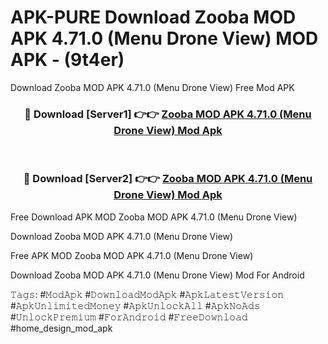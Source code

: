 # APK-PURE Download Zooba MOD APK 4.71.0 (Menu Drone View) MOD APK - (9t4er)
Download Zooba MOD APK 4.71.0 (Menu Drone View) Free Mod APK

<div align="center">
<h3>🔴 Download [Server1] 👉👉 <a href="https://apk-comot.site?title=Zooba_MOD_APK_4.71.0_(Menu_Drone_View)">Zooba MOD APK 4.71.0 (Menu Drone View) Mod Apk</a></h3><br>

<h3>🔴 Download [Server2] 👉👉 <a href="https://apk-comot.site?title=Zooba_MOD_APK_4.71.0_(Menu_Drone_View)">Zooba MOD APK 4.71.0 (Menu Drone View) Mod Apk</a></h3>
</div>


Free Download APK MOD Zooba MOD APK 4.71.0 (Menu Drone View)

Download Zooba MOD APK 4.71.0 (Menu Drone View) 

Free APK MOD Zooba MOD APK 4.71.0 (Menu Drone View) 

Download Zooba MOD APK 4.71.0 (Menu Drone View) Mod For Android

𝚃𝚊𝚐𝚜: #𝙼𝚘𝚍𝙰𝚙𝚔 #𝙳𝚘𝚠𝚗𝚕𝚘𝚊𝚍𝙼𝚘𝚍𝙰𝚙𝚔 #𝙰𝚙𝚔𝙻𝚊𝚝𝚎𝚜𝚝𝚅𝚎𝚛𝚜𝚒𝚘𝚗 #𝙰𝚙𝚔𝚄𝚗𝚕𝚒𝚖𝚒𝚝𝚎𝚍𝙼𝚘𝚗𝚎𝚢 #𝙰𝚙𝚔𝚄𝚗𝚕𝚘𝚌𝚔𝙰𝚕𝚕 #𝙰𝚙𝚔𝙽𝚘𝙰𝚍𝚜 #𝚄𝚗𝚕𝚘𝚌𝚔𝙿𝚛𝚎𝚖𝚒𝚞𝚖 #𝙵𝚘𝚛𝙰𝚗𝚍𝚛𝚘𝚒𝚍 #𝙵𝚛𝚎𝚎𝙳𝚘𝚠𝚗𝚕𝚘𝚊𝚍 #home_design_mod_apk